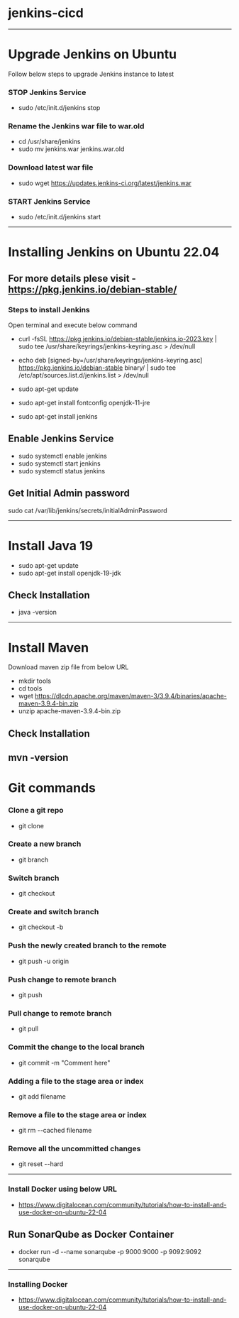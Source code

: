 # jenkins-cicd

------



# Upgrade Jenkins on Ubuntu
Follow below steps to upgrade Jenkins instance to latest

### STOP Jenkins Service
- sudo /etc/init.d/jenkins stop

### Rename the Jenkins war file to war.old
- cd /usr/share/jenkins
- sudo mv jenkins.war jenkins.war.old
  
### Download latest war file
- sudo wget https://updates.jenkins-ci.org/latest/jenkins.war

### START Jenkins Service
- sudo /etc/init.d/jenkins start


------

# Installing Jenkins on Ubuntu 22.04

## For more details plese visit - https://pkg.jenkins.io/debian-stable/

### Steps to install Jenkins

Open terminal and execute below command

- curl -fsSL https://pkg.jenkins.io/debian-stable/jenkins.io-2023.key | sudo tee /usr/share/keyrings/jenkins-keyring.asc > /dev/null

- echo deb [signed-by=/usr/share/keyrings/jenkins-keyring.asc] https://pkg.jenkins.io/debian-stable binary/ | sudo tee /etc/apt/sources.list.d/jenkins.list > /dev/null

 - sudo apt-get update
 - sudo apt-get install fontconfig openjdk-11-jre
 - sudo apt-get install jenkins

## Enable Jenkins Service
- sudo systemctl enable jenkins
- sudo systemctl start jenkins
- sudo systemctl status jenkins

## Get Initial Admin password
sudo cat /var/lib/jenkins/secrets/initialAdminPassword





-----
# Install Java 19 
- sudo apt-get update
- sudo apt-get install openjdk-19-jdk

## Check Installation
- java -version

-----

# Install Maven

Download maven zip file from below URL
- mkdir tools
- cd tools
- wget https://dlcdn.apache.org/maven/maven-3/3.9.4/binaries/apache-maven-3.9.4-bin.zip
- unzip apache-maven-3.9.4-bin.zip

## Check Installation
mvn -version
-----


# Git commands

### Clone a git repo
- git clone <git url>

### Create a new branch
- git branch <branch name>

### Switch branch
- git checkout <branch name>

### Create and switch branch
- git checkout -b <branch name>

### Push the newly created branch to the remote 
- git push -u origin <branch name>

### Push change to remote branch
- git push

### Pull change to remote branch
- git pull

### Commit the change to the local branch
- git commit -m "Comment here"

### Adding a file to the stage area or index
- git add filename

### Remove a file to the stage area or index
- git rm --cached filename

### Remove all the uncommitted changes 
- git reset --hard

--------

### Install Docker using below URL
- https://www.digitalocean.com/community/tutorials/how-to-install-and-use-docker-on-ubuntu-22-04

## Run SonarQube as Docker Container
- docker run -d --name sonarqube -p 9000:9000 -p 9092:9092 sonarqube


----------

### Installing Docker

- https://www.digitalocean.com/community/tutorials/how-to-install-and-use-docker-on-ubuntu-22-04


